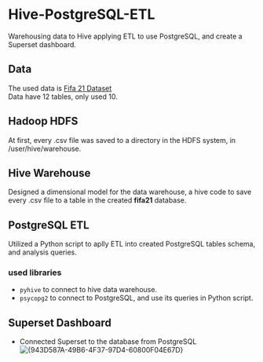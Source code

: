 # Hive-PostgreSQL-ETL
Warehousing data to Hive applying ETL to use PostgreSQL, and create a Superset dashboard.
## Data 
The used data is [Fifa 21 Dataset](https://www.kaggle.com/datasets/kumudini77/cleaned-fifa-21-player-dataset)       
Data have 12 tables, only used 10.
## Hadoop HDFS
At first, every .csv file was saved to a directory in the HDFS system, in /user/hive/warehouse.
## Hive Warehouse
Designed a dimensional model for the data warehouse, a hive code to save every .csv file to a table in the created **fifa21** database.
## PostgreSQL ETL
Utilized a Python script to aplly ETL into created PostgreSQL tables schema, and analysis queries. 
### used libraries
+ `pyhive` to connect to hive data warehouse.
+ `psycopg2` to connect to PostgreSQL, and use its queries in Python script.
## Superset Dashboard
+ Connected Superset to the database from PostgreSQL 
![{943D587A-49B6-4F37-97D4-60800F04E67D}](https://github.com/user-attachments/assets/e51dd34f-1fac-48c7-8376-c8a93d41ad37)

